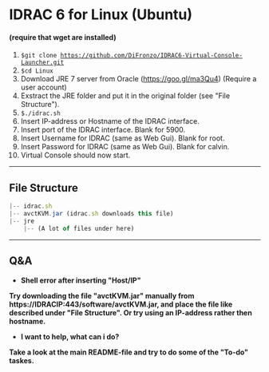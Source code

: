 # IDRAC 6 for Linux (Ubuntu)
#### (require that wget are installed)

1. <code>$git clone https://github.com/DiFronzo/IDRAC6-Virtual-Console-Launcher.git</code>
2. <code>$cd Linux</code>
3. Download JRE 7 server from Oracle (https://goo.gl/ma3Qu4) (Require a user account)
4. Exstract the JRE folder and put it in the original folder (see "File Structure").
5. <code>$./idrac.sh</code>
6. Insert IP-address or Hostname of the IDRAC interface.
7. Insert port of the IDRAC interface. Blank for 5900.
8. Insert Username for IDRAC (same as Web Gui). Blank for root.
9. Insert Password for IDRAC (same as Web Gui). Blank for calvin.
10. Virtual Console should now start.
---
## File Structure

```javascript
|-- idrac.sh
|-- avctKVM.jar (idrac.sh downloads this file)
|-- jre
    |-- (A lot of files under here)
```

---
## Q&A

* **Shell error after inserting "Host/IP"**

**Try downloading the file "avctKVM.jar" manually from https://IDRACIP:443/software/avctKVM.jar, and place the file like described under "File Structure". Or try using an IP-address rather then hostname.**

* **I want to help, what can i do?**

**Take a look at the main README-file and try to do some of the "To-do" taskes.**
